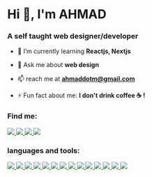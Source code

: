 <h1 align="left">Hi 👋, I'm AHMAD</h1>
<h3 align="left">A self taught web designer/developer</h3>

- 🌱 I’m currently learning **Reactjs, Nextjs**

- 💬 Ask me about **web design**

- 📫 reach me at **ahmaddotm@gmail.com**

- ⚡ Fun fact about me: **I don't drink coffee ☕ !**

<h3 align="left">Find me:</h3>
<p align="left"> 
  <a href="https://www.linkedin.com/in/ahmaddotm" target="_blank"> 
    <img src="https://img.shields.io/badge/-linkedin-blue?style=flat&logo=linkedin">
  </a> 
  <a href="https://www.instagram.com/ahmaddotm/" target="_blank"> 
    <img src="https://img.shields.io/badge/-instagram-pink?style=flat&logo=instagram">
  </a> 
  <a href="https://codepen.io/ahmaddotm" target="_blank"> 
     <img src="https://img.shields.io/badge/-codepen-gray?style=flat&logo=codepen">
   </a>
  <a href="mailto:ahmaddotm@gmail.com" target="_blank"> 
    <img src="https://img.shields.io/badge/-gmail-green?style=flat&logo=gmail">
  </a>
</p>

<h3 align="left">languages and tools:</h3>
<p align="left"> 
  <a href="https://www.javascript.com?refhttps://www.github.com/ahmaddotm" target="_blank"> 
    <img src="https://img.shields.io/badge/-javascript-gray?style=flat&logo=javascript">
  </a> 
  <a href="https://www.typescriptlang.org?refhttps://www.github.com/ahmaddotm" target="_blank"> 
    <img src="https://img.shields.io/badge/-typescript-gray?style=flat&logo=typescript">
  </a> 
  <a href="https://reactjs.org/" target="_blank"> 
    <img src="https://img.shields.io/badge/-React-gray?style=flat&logo=react">
  </a> 
  <a href="https://nextjs.org/" target="_blank"> 
    <img src="https://img.shields.io/badge/-nextjs-gray?style=flat&logo=nextdotjs">
  </a> 
  <a href="https://developer.mozilla.org/en-US/docs/Glossary/HTML5" target="_blank"> 
    <img src="https://img.shields.io/badge/-html5-gray?style=flat&logo=html5">
  </a> 
  <a href="https://developer.mozilla.org/en-US/docs/Web/CSS" target="_blank"> 
    <img src="https://img.shields.io/badge/-css3-gray?style=flat&logo=css3">
  </a> 
  <a href="https://sass-lang.com/" target="_blank"> 
    <img src="https://img.shields.io/badge/-sass-gray?style=flat&logo=sass">
  </a> 
  <a href="https://tailwindcss.com/" target="_blank"> 
    <img src="https://img.shields.io/badge/-tailwindcss-gray?style=flat&logo=tailwindcss">
  </a> 
  <a href="https://www.adobe.com/products/xd.html" target="_blank"> 
    <img src="https://img.shields.io/badge/-adobe xd-gray?style=flat&logo=adobexd">
  </a>
  <a href="https://www.figma.com/" target="_blank"> 
    <img src="https://img.shields.io/badge/-figma-gray?style=flat&logo=figma">
  </a>
  <a href="https://www.adobe.com/products/photoshop.html" target="_blank"> 
    <img src="https://img.shields.io/badge/-adobe photoshop-gray?style=flat&logo=adobephotoshop">
  </a>
  <a href="https://adobe.com/products/illustrator.html" target="_blank"> 
    <img src="https://img.shields.io/badge/-adobe illustrator-gray?style=flat&logo=adobeillustrator">
  </a>
    <a href="https://www.adobe.com/products/premiere.html" target="_blank"> 
    <img src="https://img.shields.io/badge/-adobe premiere pro-gray?style=flat&logo=adobepremierepro">
  </a>
  <a href="https://www.blender.org/" target="_blank"> 
    <img src="https://img.shields.io/badge/-blender-gray?style=flat&logo=blender">
  </a>
</p>

